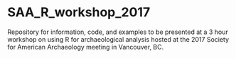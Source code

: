 # SAA_R_workshop_2017
Repository for information, code, and examples to be presented at a 3 hour workshop on using R for archaeological analysis hosted at the 2017 Society for American Archaeology meeting in Vancouver,  BC.
